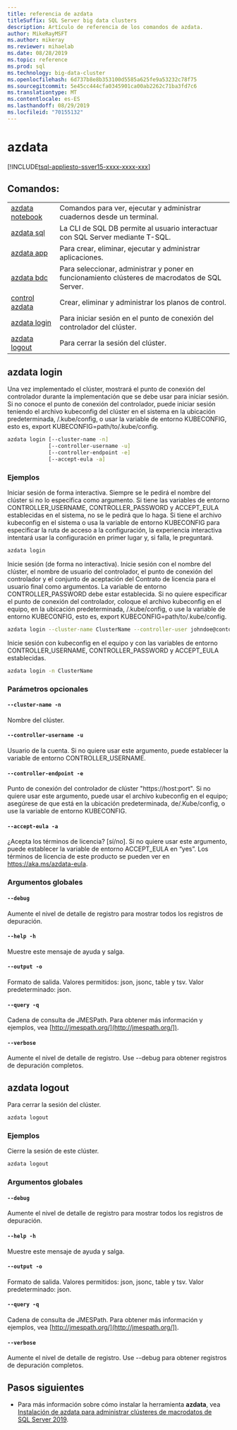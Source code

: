 ```yaml
---
title: referencia de azdata
titleSuffix: SQL Server big data clusters
description: Artículo de referencia de los comandos de azdata.
author: MikeRayMSFT
ms.author: mikeray
ms.reviewer: mihaelab
ms.date: 08/28/2019
ms.topic: reference
ms.prod: sql
ms.technology: big-data-cluster
ms.openlocfilehash: 6d737b8e8b353100d5585a625fe9a53232c78f75
ms.sourcegitcommit: 5e45cc444cfa0345901ca00ab2262c71ba3fd7c6
ms.translationtype: MT
ms.contentlocale: es-ES
ms.lasthandoff: 08/29/2019
ms.locfileid: "70155132"
---
```

# <a name="azdata"></a>azdata

[!INCLUDE[tsql-appliesto-ssver15-xxxx-xxxx-xxx](../includes/tsql-appliesto-ssver15-xxxx-xxxx-xxx.md)]  

## <a name="commands"></a>Comandos:
|     |     |
| --- | --- |
|[azdata notebook](reference-azdata-notebook.md) | Comandos para ver, ejecutar y administrar cuadernos desde un terminal. |
|[azdata sql](reference-azdata-sql.md) | La CLI de SQL DB permite al usuario interactuar con SQL Server mediante T-SQL. |
|[azdata app](reference-azdata-app.md) | Para crear, eliminar, ejecutar y administrar aplicaciones. |
|[azdata bdc](reference-azdata-bdc.md) | Para seleccionar, administrar y poner en funcionamiento clústeres de macrodatos de SQL Server. |
|[control azdata](reference-azdata-control.md) | Crear, eliminar y administrar los planos de control. |
[azdata login](#azdata-login) | Para iniciar sesión en el punto de conexión del controlador del clúster.
[azdata logout](#azdata-logout) | Para cerrar la sesión del clúster.
## <a name="azdata-login"></a>azdata login
Una vez implementado el clúster, mostrará el punto de conexión del controlador durante la implementación que se debe usar para iniciar sesión.  Si no conoce el punto de conexión del controlador, puede iniciar sesión teniendo el archivo kubeconfig del clúster en el sistema en la ubicación predeterminada, <user home>/.kube/config, o usar la variable de entorno KUBECONFIG, esto es, export KUBECONFIG=path/to/.kube/config.
```bash
azdata login [--cluster-name -n] 
             [--controller-username -u]  
             [--controller-endpoint -e]  
             [--accept-eula -a]
```
### <a name="examples"></a>Ejemplos
Iniciar sesión de forma interactiva. Siempre se le pedirá el nombre del clúster si no lo especifica como argumento. Si tiene las variables de entorno CONTROLLER_USERNAME, CONTROLLER_PASSWORD y ACCEPT_EULA establecidas en el sistema, no se le pedirá que lo haga. Si tiene el archivo kubeconfig en el sistema o usa la variable de entorno KUBECONFIG para especificar la ruta de acceso a la configuración, la experiencia interactiva intentará usar la configuración en primer lugar y, si falla, le preguntará.
```bash
azdata login
```
Inicie sesión (de forma no interactiva). Inicie sesión con el nombre del clúster, el nombre de usuario del controlador, el punto de conexión del controlador y el conjunto de aceptación del Contrato de licencia para el usuario final como argumentos. La variable de entorno CONTROLLER_PASSWORD debe estar establecida.  Si no quiere especificar el punto de conexión del controlador, coloque el archivo kubeconfig en el equipo, en la ubicación predeterminada, <user home>/.kube/config, o use la variable de entorno KUBECONFIG, esto es, export KUBECONFIG=path/to/.kube/config.
```bash
azdata login --cluster-name ClusterName --controller-user johndoe@contoso.com  --controller-endpoint https://<ip>:30080 --accept-eula yes
```
Inicie sesión con kubeconfig en el equipo y con las variables de entorno CONTROLLER_USERNAME, CONTROLLER_PASSWORD y ACCEPT_EULA establecidas.
```bash
azdata login -n ClusterName
```
### <a name="optional-parameters"></a>Parámetros opcionales
#### `--cluster-name -n`
Nombre del clúster.
#### `--controller-username -u`
Usuario de la cuenta. Si no quiere usar este argumento, puede establecer la variable de entorno CONTROLLER_USERNAME.
#### `--controller-endpoint -e`
Punto de conexión del controlador de clúster "https://host:port". Si no quiere usar este argumento, puede usar el archivo kubeconfig en el equipo; asegúrese de que está en la ubicación predeterminada, <user home>de/.Kube/config, o use la variable de entorno KUBECONFIG.
#### `--accept-eula -a`
¿Acepta los términos de licencia? [sí/no]. Si no quiere usar este argumento, puede establecer la variable de entorno ACCEPT_EULA en “yes”. Los términos de licencia de este producto se pueden ver en https://aka.ms/azdata-eula.
### <a name="global-arguments"></a>Argumentos globales
#### `--debug`
Aumente el nivel de detalle de registro para mostrar todos los registros de depuración.
#### `--help -h`
Muestre este mensaje de ayuda y salga.
#### `--output -o`
Formato de salida.  Valores permitidos: json, jsonc, table y tsv.  Valor predeterminado: json.
#### `--query -q`
Cadena de consulta de JMESPath. Para obtener más información y ejemplos, vea [http://jmespath.org/](http://jmespath.org/]).
#### `--verbose`
Aumente el nivel de detalle de registro. Use --debug para obtener registros de depuración completos.
## <a name="azdata-logout"></a>azdata logout
Para cerrar la sesión del clúster.
```bash
azdata logout 
```
### <a name="examples"></a>Ejemplos
Cierre la sesión de este clúster.
```bash
azdata logout
```
### <a name="global-arguments"></a>Argumentos globales
#### `--debug`
Aumente el nivel de detalle de registro para mostrar todos los registros de depuración.
#### `--help -h`
Muestre este mensaje de ayuda y salga.
#### `--output -o`
Formato de salida.  Valores permitidos: json, jsonc, table y tsv.  Valor predeterminado: json.
#### `--query -q`
Cadena de consulta de JMESPath. Para obtener más información y ejemplos, vea [http://jmespath.org/](http://jmespath.org/]).
#### `--verbose`
Aumente el nivel de detalle de registro. Use --debug para obtener registros de depuración completos.

## <a name="next-steps"></a>Pasos siguientes

- Para más información sobre cómo instalar la herramienta **azdata**, vea [Instalación de azdata para administrar clústeres de macrodatos de SQL Server 2019](deploy-install-azdata.md).
